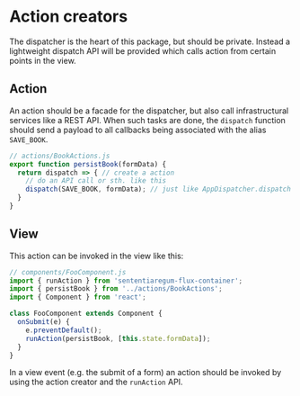 # Action creators

The dispatcher is the heart of this package, but should be private.
Instead a lightweight dispatch API will be provided which calls action
from certain points in the view.

## Action

An action should be a facade for the dispatcher, but also call infrastructural services
like a REST API.
When such tasks are done, the ``dispatch`` function should send a payload to all callbacks being associated
with the alias ``SAVE_BOOK``.

``` javascript
// actions/BookActions.js
export function persistBook(formData) {
  return dispatch => { // create a action
    // do an API call or sth. like this
    dispatch(SAVE_BOOK, formData); // just like AppDispatcher.dispatch
  }
}
```

## View

This action can be invoked in the view like this:

``` javascript
// components/FooComponent.js
import { runAction } from 'sententiaregum-flux-container';
import { persistBook } from '../actions/BookActions';
import { Component } from 'react';

class FooComponent extends Component {
  onSubmit(e) {
    e.preventDefault();
    runAction(persistBook, [this.state.formData]);
  }
}
```

In a view event (e.g. the submit of a form) an action should be invoked by using the action creator and the ``runAction`` API.
